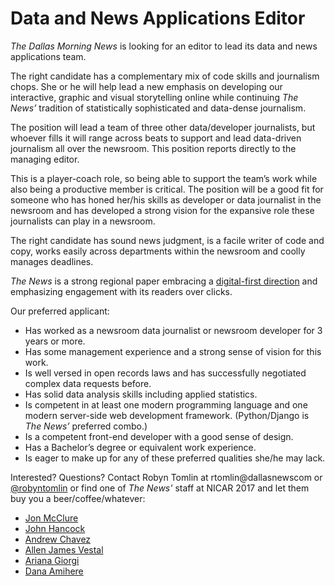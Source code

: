# Data and News Applications Editor

*The Dallas Morning News* is looking for an editor to lead its data and news applications team.

The right candidate has a complementary mix of code skills and journalism chops. She or he will help lead a new emphasis on developing our interactive, graphic and visual storytelling online while continuing *The News’* tradition of statistically sophisticated and data-dense journalism.

The position will lead a team of three other data/developer journalists, but whoever fills it will range across beats to support and lead data-driven journalism all over the newsroom. This position reports directly to the managing editor.

This is a player-coach role, so being able to support the team’s work while also being a productive member is critical. The position will be a good fit for someone who has honed her/his skills as developer or data journalist in the newsroom and has developed a strong vision for the expansive role these journalists can play in a newsroom.

The right candidate has sound news judgment, is a facile writer of code and copy, works easily across departments within the newsroom and coolly manages deadlines.

*The News* is a strong regional paper embracing a [digital-first direction](https://www.poynter.org/2016/at-the-dallas-morning-news-becoming-truly-digital-means-starting-over/400041/) and emphasizing engagement with its readers over clicks.


Our preferred applicant:

- Has worked as a newsroom data journalist or newsroom developer for 3 years or more.
- Has some management experience and a strong sense of vision for this work.
- Is well versed in open records laws and has successfully negotiated complex data requests before.
- Has solid data analysis skills including applied statistics.
- Is competent in at least one modern programming language and one modern server-side web development framework. (Python/Django is _The News’_ preferred combo.)
- Is a competent front-end developer with a good sense of design.
- Has a Bachelor’s degree or equivalent work experience.
- Is eager to make up for any of these preferred qualities she/he may lack.


Interested? Questions? Contact Robyn Tomlin at rtomlin@dallasnewscom or [@robyntomlin](https://twitter.com/robyntomlin) or find one of _The News'_ staff at NICAR 2017 and let them buy you a beer/coffee/whatever:

- [Jon McClure](https://twitter.com/JonRMcClure)
- [John Hancock](https://twitter.com/Hancock_JohnD)
- [Andrew Chavez](https://twitter.com/adchavez)
- [Allen James Vestal](https://twitter.com/allanjvestal)
- [Ariana Giorgi](https://twitter.com/ArianaNGiorgi)
- [Dana Amihere](https://twitter.com/write_this_way)
